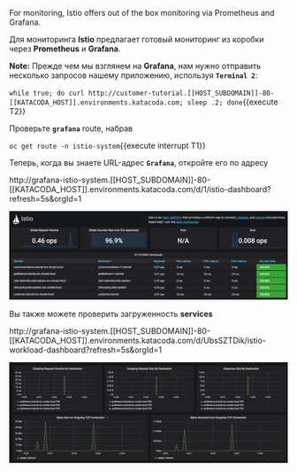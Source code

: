 For monitoring, Istio offers out of the box monitoring via Prometheus and Grafana.

Для мониторинга **Istio** предлагает готовый мониторинг из коробки через **Prometheus** и **Grafana**.

**Note:** Прежде чем мы взглянем на **Grafana**, нам нужно отправить несколько запросов нашему приложению, используя **`Terminal 2`**: 

`while true; do curl http://customer-tutorial.[[HOST_SUBDOMAIN]]-80-[[KATACODA_HOST]].environments.katacoda.com; sleep .2; done`{{execute T2}}

Проверьте **`grafana`** route, набрав

`oc get route -n istio-system`{{execute interrupt T1}}

Теперь, когда вы знаете URL-адрес **`Grafana`**, откройте его по адресу 

http://grafana-istio-system.[[HOST_SUBDOMAIN]]-80-[[KATACODA_HOST]].environments.katacoda.com/d/1/istio-dashboard?refresh=5s&orgId=1

![](../../assets/servicemesh/monitoring/grafana1.png)

Вы также можете проверить загруженность **services** 

http://grafana-istio-system.[[HOST_SUBDOMAIN]]-80-[[KATACODA_HOST]].environments.katacoda.com/d/UbsSZTDik/istio-workload-dashboard?refresh=5s&orgId=1

![](../../assets/servicemesh/monitoring/grafana2.png)
